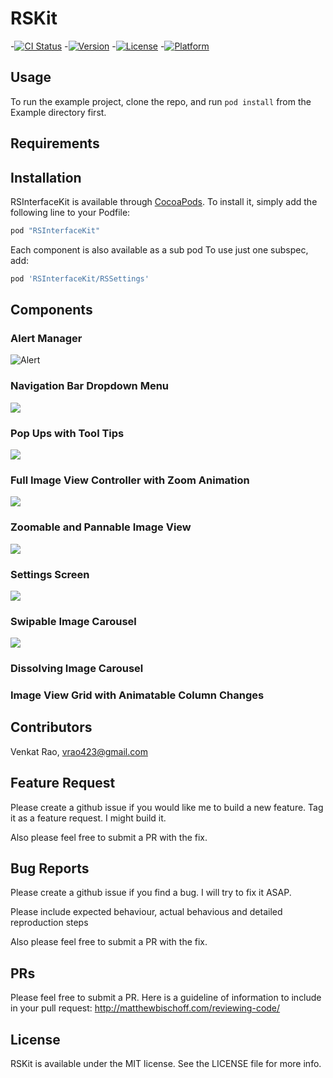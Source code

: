 # RSKit

-[![CI Status](http://img.shields.io/travis/raostudios/RSInterfaceKit.svg?style=flat)](https://travis-ci.org/raostudios/RSInterfaceKit)
-[![Version](https://img.shields.io/cocoapods/v/RSInterfaceKit.svg?style=flat)](http://cocoapods.org/pods/RSInterfaceKit)
-[![License](https://img.shields.io/cocoapods/l/RSInterfaceKit.svg?style=flat)](http://cocoapods.org/pods/RSInterfaceKit)
-[![Platform](https://img.shields.io/cocoapods/p/RSInterfaceKit.svg?style=flat)](http://cocoapods.org/pods/RSInterfaceKit)

## Usage

To run the example project, clone the repo, and run `pod install` from the Example directory first.

## Requirements

## Installation

RSInterfaceKit is available through [CocoaPods](http://cocoapods.org). To install
it, simply add the following line to your Podfile:

```ruby
pod "RSInterfaceKit"
```
Each component is also available as a sub pod
To use just one subspec, add:

```ruby
pod 'RSInterfaceKit/RSSettings'
```

## Components

### Alert Manager

![Alert](gifs/alerts.gif)

### Navigation Bar Dropdown Menu

![](gifs/menu.gif)

### Pop Ups with Tool Tips

![](gifs/tool_tips.gif)

### Full Image View Controller with Zoom Animation

![](gifs/image_transition.gif)

### Zoomable and Pannable Image View

![](gifs/actual_image_zoom.gif)

### Settings Screen

![](gifs/settings.gif)

### Swipable Image Carousel

![](gifs/carousel.gif)

### Dissolving Image Carousel


### Image View Grid with Animatable Column Changes



## Contributors

Venkat Rao, vrao423@gmail.com

## Feature Request

Please create a github issue if you would like me to build a new feature. Tag it as a feature request. I might build it.

Also please feel free to submit a PR with the fix.

## Bug Reports

Please create a github issue if you find a bug. I will try to fix it ASAP.

Please include expected behaviour, actual behavious and detailed reproduction steps

Also please feel free to submit a PR with the fix.

## PRs

Please feel free to submit a PR. Here is a guideline of information to include in your pull request: http://matthewbischoff.com/reviewing-code/

## License

RSKit is available under the MIT license. See the LICENSE file for more info.
